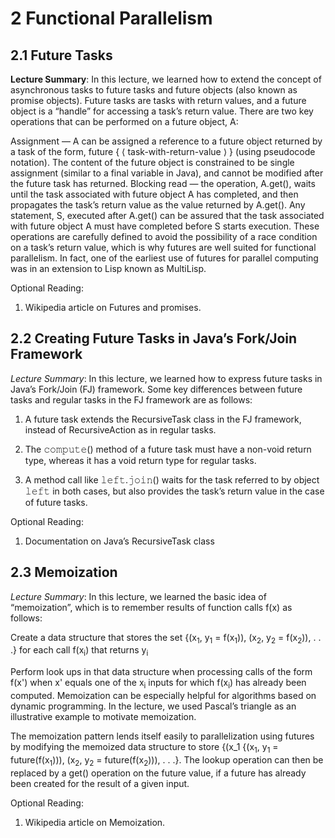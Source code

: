 # 2 Functional Parallelism

## 2.1 Future Tasks

**Lecture Summary**: In this lecture, we learned how to extend the concept of asynchronous tasks to future tasks and future objects (also known as promise objects). Future tasks are tasks with return values, and a future object is a “handle” for accessing a task’s return value. There are two key operations that can be performed on a future object, A:

Assignment — A can be assigned a reference to a future object returned by a task of the form, future { ⟨ task-with-return-value ⟩ } (using pseudocode notation). The content of the future object is constrained to be single assignment (similar to a final variable in Java), and cannot be modified after the future task has returned.
Blocking read — the operation, A.get(), waits until the task associated with future object A has completed, and then propagates the task’s return value as the value returned by A.get(). Any statement, S, executed after A.get() can be assured that the task associated with future object A must have completed before S starts execution.
These operations are carefully defined to avoid the possibility of a race condition on a task’s return value, which is why futures are well suited for functional parallelism. In fact, one of the earliest use of futures for parallel computing was in an extension to Lisp known as MultiLisp.

Optional Reading:

1. Wikipedia article on Futures and promises.

## 2.2 Creating Future Tasks in Java’s Fork/Join Framework

*Lecture Summary*: In this lecture, we learned how to express future tasks in Java’s Fork/Join (FJ) framework. Some key differences between future tasks and regular tasks in the FJ framework are as follows:

1. A future task extends the RecursiveTask class in the FJ framework, instead of RecursiveAction as in regular tasks.

2. The 𝚌𝚘𝚖𝚙𝚞𝚝𝚎() method of a future task must have a non-void return type, whereas it has a void return type for regular tasks.

3. A method call like 𝚕𝚎𝚏𝚝.𝚓𝚘𝚒𝚗() waits for the task referred to by object 𝚕𝚎𝚏𝚝 in both cases, but also provides the task’s return value in the case of future tasks.

Optional Reading:

1. Documentation on Java’s RecursiveTask class

## 2.3 Memoization

*Lecture Summary*: In this lecture, we learned the basic idea of “memoization”, which is to remember results of function calls f(x) as follows:

Create a data structure that stores the set {(x<sub>1</sub>, y<sub>1</sub> = f(x<sub>1</sub>)), (x<sub>2</sub>, y<sub>2</sub> = f(x<sub>2</sub>)), . . .} for each call f(x<sub>i</sub>) that returns y<sub>i</sub>

Perform look ups in that data structure when processing calls of the form f(x') when x' equals one of the x<sub>i</sub> inputs for which f(x<sub>i</sub>) has already been computed.
Memoization can be especially helpful for algorithms based on dynamic programming. In the lecture, we used Pascal’s triangle as an illustrative example to motivate memoization.

The memoization pattern lends itself easily to parallelization using futures by modifying the memoized data structure to store {(x_1 
{(x<sub>1</sub>, y<sub>1</sub> = future(f(x<sub>1</sub>))), (x<sub>2</sub>, y<sub>2</sub> = future(f(x<sub>2</sub>))), . . .}. The lookup operation can then be replaced by a get() operation on the future value, if a future has already been created for the result of a given input.

Optional Reading:

1. Wikipedia article on Memoization.
